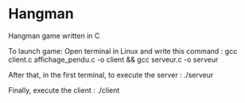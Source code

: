 # Hangman
Hangman game written in C

To launch game:
Open terminal in Linux and write this command :
gcc client.c affichage_pendu.c -o client && gcc serveur.c -o serveur

After that, in the first terminal, to execute the server :
./serveur

Finally, execute the client :
./client
